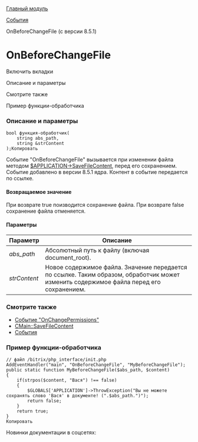 [Главный модуль](/api_help/main/index.php)

[События](/api_help/main/events/index.php)

OnBeforeChangeFile (с версии 8.5.1)

OnBeforeChangeFile
==================

Включить вкладки

Описание и параметры

Смотрите также

Пример функции-обработчика

### Описание и параметры

```
bool функция-обработчик(
	string abs_path,
	string &strContent
);Копировать
```

Событие "OnBeforeChangeFile" вызывается при изменении файла методом [$APPLICATION->SaveFileContent](/api_help/main/reference/cmain/savefilecontent.php), перед его сохранением. Событие добавлено в версии 8.5.1 ядра. Контент в событие передается по ссылке.

#### Возвращаемое значение

При возврате true поизводится сохранение файла. При возврате false сохранение файла отменяется.

#### Параметры

| Параметр | Описание |
| --- | --- |
| *abs\_path* | Абсолютный путь к файлу (включая document\_root). |
| *strContent* | Новое содержимое файла. Значение передается по ссылке. Таким образом, обработчик может изменить содержимое файла перед его сохранением. |

### Смотрите также

* [Событие "OnChangePermissions"](/api_help/main/events/onchangepermissions.php)
* [CMain::SaveFileContent](/api_help/main/reference/cmain/savefilecontent.php)
* [События](http://dev.1c-bitrix.ru/learning/course/index.php?COURSE_ID=43&LESSON_ID=3493)

### Пример функции-обработчика

```
// файл /bitrix/php_interface/init.php
AddEventHandler("main", "OnBeforeChangeFile", "MyBeforeChangeFile");
public static function MyBeforeChangeFile($abs_path, $content)
{
	if(strpos($content, "Вася") !== false)
	{
		$GLOBALS['APPLICATION']->ThrowException("Вы не можете сохранять слово 'Вася' в документе! (".$abs_path.")");
		return false;
	}
	return true;
}
Копировать
```

Новинки документации в соцсетях: